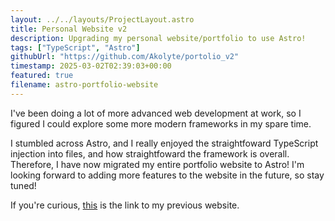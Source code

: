 ```yaml
---
layout: ../../layouts/ProjectLayout.astro
title: Personal Website v2
description: Upgrading my personal website/portfolio to use Astro!
tags: ["TypeScript", "Astro"]
githubUrl: "https://github.com/Akolyte/portolio_v2"
timestamp: 2025-03-02T02:39:03+00:00
featured: true
filename: astro-portfolio-website
---
```


I've been doing a lot of more advanced web development at work, so I figured I could explore some more modern frameworks in my spare time.

I stumbled across Astro, and I really enjoyed the straightfoward TypeScript injection into files, and how straightfoward the framework is overall. Therefore, I have now migrated my entire portfolio website to Astro! I'm looking forward to adding more features to the website in the future, so stay tuned!

If you're curious, [this](https://akolyte.github.io/) is the link to my previous website.
